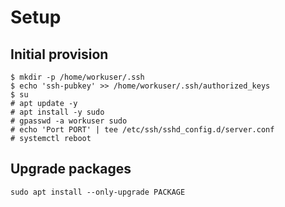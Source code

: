 # Setup

## Initial provision

```
$ mkdir -p /home/workuser/.ssh
$ echo 'ssh-pubkey' >> /home/workuser/.ssh/authorized_keys
$ su
# apt update -y
# apt install -y sudo
# gpasswd -a workuser sudo
# echo 'Port PORT' | tee /etc/ssh/sshd_config.d/server.conf
# systemctl reboot
```

## Upgrade packages

```
sudo apt install --only-upgrade PACKAGE
```
